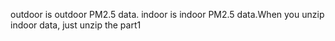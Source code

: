 outdoor is outdoor PM2.5 data.
indoor is indoor PM2.5 data.When you unzip indoor data, just unzip the part1 
